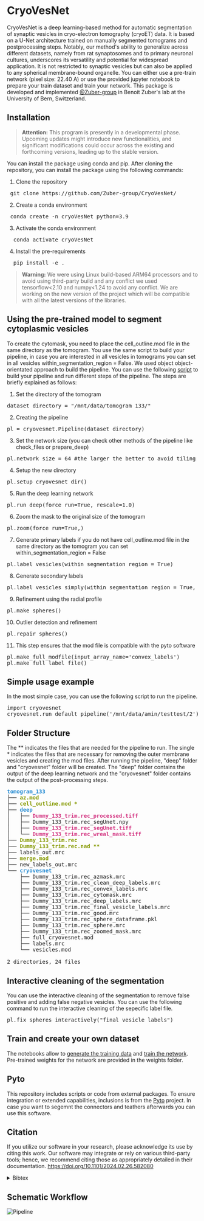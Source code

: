 # CryoVesNet

CryoVesNet is a deep learning-based method for automatic segmentation of synaptic vesicles in cryo-electron tomography (cryoET) data. It is based on a U-Net architecture trained on manually segmented tomograms and postprocessing steps. Notably, our method's ability to generalize across different datasets, namely from rat synaptosomes and to primary neuronal cultures, underscores its versatility and potential for widespread application. It is not restricted to synaptic vesicles but can also be applied to any spherical membrane-bound organelle.
You can either use a pre-train network (pixel size: 22.40 A) or use the provided jupyter notebook to prepare your train dataset and train your network.
This package is developed and implemented [@Zuber-group](https://github.com/Zuber-group) in Benoit Zuber's lab at the University of Bern, Switzerland.

## Installation
> **Attention:**
This program is presently in a developmental phase. Upcoming updates might introduce new functionalities, and significant modifications could occur across the existing and forthcoming versions, leading up to the stable version.
> 
You can install the package using conda and pip. After cloning the repository, you can install the package using the following commands:
1. Clone the repository
<pre> git clone https://github.com/Zuber-group/CryoVesNet/</pre>
2. Create a conda environment
<pre> conda create -n cryoVesNet python=3.9</pre>
3. Activate the conda environment
<pre>  conda activate cryoVesNet </pre>
4. Install the pre-requirements
<pre>  pip install -e . </pre>





> **Warning:**
We were using Linux build-based ARM64 processors and to avoid using third-party build and any conflict we used tensorflow<2.10 and numpy<1.24 to avoid any conflict. We are working on the new version of the project which will be compatible with all the latest versions of the libraries.


## Using the pre-trained model to segment cytoplasmic vesicles
To create the cytomask, you need to place the cell_outline.mod file in the same directory as the tomogram.
You use the same script to build your pipeline, in case you are interested in all vesicles in tomograms you can set  in all vesicles within_segmentation_region = False.
We used object object-orientated approach to build the pipeline. You can use the following [script](notebooks/single_dataset.py) to build your pipeline and run different steps of the pipeline.
The steps are briefly explained as follows:

1. Set the directory of the tomogram 
<pre>
dataset_directory = "/mnt/data/tomogram_133/"
</pre>
2. Creating the pipeline  
<pre>
pl = cryovesnet.Pipeline(dataset_directory)
</pre>
3. Set the network size (you can check other methods of the pipeline like check_files or prepare_deep) 
<pre>
pl.network_size = 64 #the larger the better to avoid tiling effects
</pre>
4. Setup the new directory  
<pre>
pl.setup_cryovesnet_dir()
</pre>
5. Run the deep learning network
<pre>
pl.run_deep(force_run=True, rescale=1.0)  
</pre>
6. Zoom the mask to the original size of the tomogram
<pre>pl.zoom(force_run=True,)
</pre>
7. Generate primary labels if you do not have cell_outline.mod file in the same directory as the tomogram you can set within_segmentation_region = False
<pre>
pl.label_vesicles(within_segmentation_region = True)
</pre>
8. Generate secondary labels
<pre>
pl.label_vesicles_simply(within_segmentation_region = True, input_array_name="deep_mask")
</pre>
9. Refinement using the radial profile
<pre>
pl.make_spheres()
</pre>
10. Outlier detection and refinement
<pre>
pl.repair_spheres()
</pre>
11. This step ensures that the mod file is compatible with the pyto software
<pre>
pl.make_full_modfile(input_array_name='convex_labels')
pl.make_full_label_file()
</pre>

## Simple usage example
In the most simple case, you can use the following script to run the pipeline.
<pre>
import cryovesnet
cryovesnet.run_default_pipeline('/mnt/data/amin/testtest/2')
</pre>

## Folder Structure

The ** indicates the files that are needed for the pipeline to run.
The single * indicates the files that are necessary for removing the outer membrane vesicles and creating the mod files.
After running the pipeline, "deep" folder and "cryovesnet" folder will be created.
The "deep" folder contains the output of the deep learning network and the "cryovesnet" folder contains the output of the post-processing steps.


<pre><font color="#268BD2"><b>tomogram_133</b></font>
├── <font color="#859900"><b>az.mod</b></font>
├── <font color="#859900"><b>cell_outline.mod *</b></font>
├── <font color="#268BD2"><b>deep</b></font>
│   ├── <font color="#D33682"><b>Dummy_133_trim.rec_processed.tiff</b></font>
│   ├── Dummy_133_trim.rec_segUnet.npy
│   ├── <font color="#D33682"><b>Dummy_133_trim.rec_segUnet.tiff</b></font>
│   └── <font color="#D33682"><b>Dummy_133_trim.rec_wreal_mask.tiff</b></font>
├── <font color="#859900"><b>Dummy_133_trim.rec</b></font>
├── <font color="#859900"><b>Dummy_133_trim.rec.nad **</b></font>
├── labels_out.mrc
├── <font color="#859900"><b>merge.mod</b></font>
├── new_labels_out.mrc
└── <font color="#268BD2"><b>cryovesnet</b></font>
    ├── Dummy_133_trim.rec_azmask.mrc
    ├── Dummy_133_trim.rec_clean_deep_labels.mrc
    ├── Dummy_133_trim.rec_convex_labels.mrc
    ├── Dummy_133_trim.rec_cytomask.mrc
    ├── Dummy_133_trim.rec_deep_labels.mrc
    ├── Dummy_133_trim.rec_final_vesicle_labels.mrc
    ├── Dummy_133_trim.rec_good.mrc
    ├── Dummy_133_trim.rec_sphere_dataframe.pkl
    ├── Dummy_133_trim.rec_sphere.mrc
    ├── Dummy_133_trim.rec_zoomed_mask.mrc
    ├── full_cryovesnet.mod
    ├── labels.mrc
    └── vesicles.mod

2 directories, 24 files</pre>

## Interactive cleaning of the segmentation
You can use the interactive cleaning of the segmentation to remove false positive and adding false negative vesicles.
You can use the following command to run the interactive cleaning of the sepecific label file.

<pre>
pl.fix_spheres_interactively("final_vesicle_labels")
</pre>

## Train and create your own dataset
The notebooks allow to [generate the training data](notebooks/create_trainingset.ipynb) and [train the network](notebooks/training_vesicles.ipynb). Pre-trained weights for the network are provided in the weights folder.

## Pyto

This repository includes scripts or code from external packages. To ensure integration or extended capabilities, inclusions is from the [Pyto](https://github.com/vladanl/Pyto) project. In case you want to segemnt the connectors and teathers afterwards you can use this software.

## Citation

If you utilize our software in your research, please acknowledge its use by citing this work. Our software may integrate or rely on various third-party tools; hence, we recommend citing those as appropriately detailed in their documentation.
https://doi.org/10.1101/2024.02.26.582080

<details><summary>Bibtex</summary><p>

```
@article {Khosrozadeh2024.02.26.582080,
	author = {Amin Khosrozadeh and Raphaela Seeger and Guillaume Witz and Julika Radecke and Jakob B. S{\o}rensen and Beno{\^\i}t Zuber},
	title = {CryoVesNet: A Dedicated Framework for Synaptic Vesicle Segmentation in Cryo Electron Tomograms},
	elocation-id = {2024.02.26.582080},
	year = {2024},
	doi = {10.1101/2024.02.26.582080},
	URL = {https://www.biorxiv.org/content/early/2024/02/28/2024.02.26.582080},
	eprint = {https://www.biorxiv.org/content/early/2024/02/28/2024.02.26.582080.full.pdf},
	journal = {bioRxiv}
}
```
</p></details>



## Schematic Workflow
![Pipeline](images/github_figure.png)
